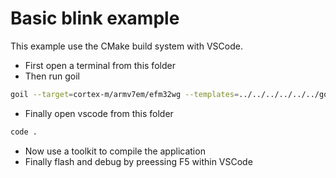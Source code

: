 # Basic blink example

This example use the CMake build system with VSCode.

- First open a terminal from this folder
- Then run goil
```sh
goil --target=cortex-m/armv7em/efm32wg --templates=../../../../../../goil/templates/ blink.oil
```
- Finally open vscode from this folder
```sh
code .
```
- Now use a toolkit to compile the application
- Finally flash and debug by preessing F5 within VSCode